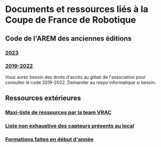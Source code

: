 # Documents et ressources liés à la Coupe de France de Robotique

## Code de l'AREM des anciennes éditions

### [2023](https://github.com/AREM-Projets/robot-CdR-2023)

### [2019-2022](https://gitlab.emse.fr/groups/arem/-/archived)

Vous aurez besoin des droits d'accès au gitlab de l'association pour consulter le code 2019-2022. Demander au respo informatique si besoin.

## Ressources extérieures

### [Maxi-liste de ressources par la team VRAC](https://github.com/VRAC-team/la-maxi-liste-ressources-eurobot)

### [Liste non exhaustive des capteurs présents au local](https://github.com/AREM-Projets/documentation-capteurs)

### [Formations faites en début d'année](https://github.com/AREM-Projets/formations-CdR-2024)

